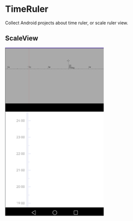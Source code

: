 # TimeRuler

Collect Android projects about time ruler, or scale ruler view.

## ScaleView
<img src=https://github.com/hhbgk/TimeRuler/blob/master/pic/ScaleView.png width=320>
